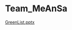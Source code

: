 # Team_MeAnSa
[GreenList.pptx](https://github.com/CSinensis/Team_MeAnSa/files/9544632/GreenList.pptx)
